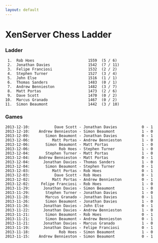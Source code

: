 ```yaml
---
layout: default
---
```

# XenServer Chess Ladder
### Ladder
     1.  Rob Hoes                        1559  (5 / 6)
     2.  Jonathan Davies                 1542  (7 / 11)
     3.  Felipe Franciosi                1532  (2 / 2)
     4.  Stephen Turner                  1527  (3 / 4)
     5.  John Else                       1516  (1 / 1)
     6.  Thomas Sanders                  1483  (0 / 1)
     7.  Andrew Bennieston               1482  (3 / 7)
     8.  Matt Portas                     1473  (2 / 6)
     9.  Dave Scott                      1470  (0 / 2)
    10.  Marcus Granado                  1467  (0 / 2)
    11.  Simon Beaumont                  1442  (3 / 10)
### Games
    2013-12-10:           Dave Scott - Jonathan Davies           0 - 1
    2013-12-10:    Andrew Bennieston - Simon Beaumont            1 - 0
    2013-12-09:       Simon Beaumont - Jonathan Davies           0 - 1
    2013-12-06:          Matt Portas - Andrew Bennieston         1 - 0
    2013-12-06:       Simon Beaumont - Matt Portas               1 - 0
    2013-12-06:             Rob Hoes - Stephen Turner            1 - 0
    2013-12-04:       Stephen Turner - Matt Portas               1 - 0
    2013-12-04:    Andrew Bennieston - Matt Portas               0 - 1
    2013-12-04:      Jonathan Davies - Thomas Sanders            1 - 0
    2013-12-04:       Simon Beaumont - Stephen Turner            0 - 1
    2013-12-03:          Matt Portas - Rob Hoes                  0 - 1
    2013-12-03:           Dave Scott - Rob Hoes                  0 - 1
    2013-12-02:          Matt Portas - Andrew Bennieston         0 - 1
    2013-12-02:     Felipe Franciosi - Rob Hoes                  1 - 0
    2013-11-29:      Jonathan Davies - Simon Beaumont            1 - 0
    2013-11-29:       Stephen Turner - Jonathan Davies           1 - 0
    2013-11-28:       Marcus Granado - Jonathan Davies           0 - 1
    2013-11-26:       Simon Beaumont - Jonathan Davies           1 - 0
    2013-11-26:      Jonathan Davies - John Else                 0 - 1
    2013-11-22:      Jonathan Davies - Andrew Bennieston         1 - 0
    2013-11-21:       Simon Beaumont - Rob Hoes                  0 - 1
    2013-11-21:       Simon Beaumont - Andrew Bennieston         0 - 1
    2013-11-21:      Jonathan Davies - Marcus Granado            1 - 0
    2013-11-19:      Jonathan Davies - Felipe Franciosi          0 - 1
    2013-11-18:             Rob Hoes - Simon Beaumont            1 - 0
    2013-11-15:    Andrew Bennieston - Simon Beaumont            0 - 1
